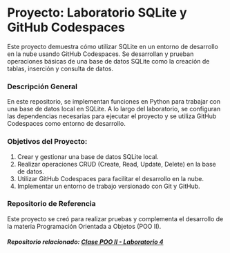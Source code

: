 # Proyecto: Laboratorio SQLite y GitHub Codespaces
Este proyecto demuestra cómo utilizar SQLite en un entorno de desarrollo en la nube usando GitHub Codespaces. Se desarrollan y prueban operaciones básicas de una base de datos SQLite como la creación de tablas, inserción y consulta de datos.

### Descripción General
En este repositorio, se implementan funciones en Python para trabajar con una base de datos local en SQLite. A lo largo del laboratorio, se configuran las dependencias necesarias para ejecutar el proyecto y se utiliza GitHub Codespaces como entorno de desarrollo.

### Objetivos del Proyecto:
1. Crear y gestionar una base de datos SQLite local.
2. Realizar operaciones CRUD (Create, Read, Update, Delete) en la base de datos.
3. Utilizar GitHub Codespaces para facilitar el desarrollo en la nube.
4. Implementar un entorno de trabajo versionado con Git y GitHub.

### Repositorio de Referencia
Este proyecto se creó para realizar pruebas y complementa el desarrollo de la materia Programación Orientada a Objetos (POO II).

##### Repositorio relacionado: [Clase POO II - Laboratorio 4](https://github.com/CamiloTinizhanay/Clase-POO-II-Laboratorio-4.git)
